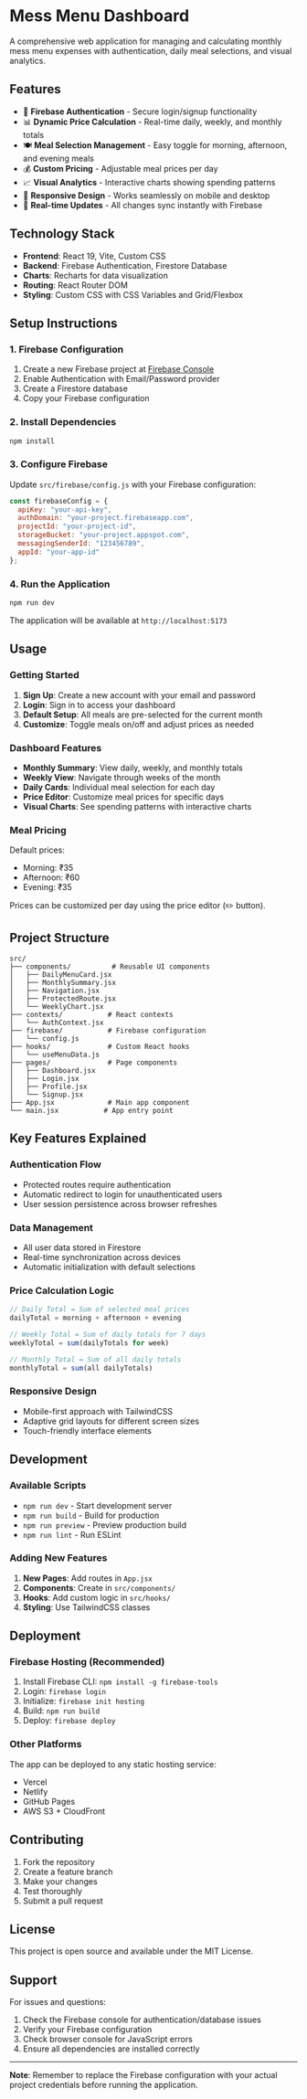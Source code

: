 # Mess Menu Dashboard

A comprehensive web application for managing and calculating monthly mess menu expenses with authentication, daily meal selections, and visual analytics.

## Features

- 🔐 **Firebase Authentication** - Secure login/signup functionality
- 📊 **Dynamic Price Calculation** - Real-time daily, weekly, and monthly totals
- 🍽️ **Meal Selection Management** - Easy toggle for morning, afternoon, and evening meals
- 💰 **Custom Pricing** - Adjustable meal prices per day
- 📈 **Visual Analytics** - Interactive charts showing spending patterns
- 📱 **Responsive Design** - Works seamlessly on mobile and desktop
- 🔄 **Real-time Updates** - All changes sync instantly with Firebase

## Technology Stack

- **Frontend**: React 19, Vite, Custom CSS
- **Backend**: Firebase Authentication, Firestore Database
- **Charts**: Recharts for data visualization
- **Routing**: React Router DOM
- **Styling**: Custom CSS with CSS Variables and Grid/Flexbox

## Setup Instructions

### 1. Firebase Configuration

1. Create a new Firebase project at [Firebase Console](https://console.firebase.google.com/)
2. Enable Authentication with Email/Password provider
3. Create a Firestore database
4. Copy your Firebase configuration

### 2. Install Dependencies

```bash
npm install
```

### 3. Configure Firebase

Update `src/firebase/config.js` with your Firebase configuration:

```javascript
const firebaseConfig = {
  apiKey: "your-api-key",
  authDomain: "your-project.firebaseapp.com",
  projectId: "your-project-id",
  storageBucket: "your-project.appspot.com",
  messagingSenderId: "123456789",
  appId: "your-app-id"
};
```

### 4. Run the Application

```bash
npm run dev
```

The application will be available at `http://localhost:5173`

## Usage

### Getting Started

1. **Sign Up**: Create a new account with your email and password
2. **Login**: Sign in to access your dashboard
3. **Default Setup**: All meals are pre-selected for the current month
4. **Customize**: Toggle meals on/off and adjust prices as needed

### Dashboard Features

- **Monthly Summary**: View daily, weekly, and monthly totals
- **Weekly View**: Navigate through weeks of the month
- **Daily Cards**: Individual meal selection for each day
- **Price Editor**: Customize meal prices for specific days
- **Visual Charts**: See spending patterns with interactive charts

### Meal Pricing

Default prices:
- Morning: ₹35
- Afternoon: ₹60
- Evening: ₹35

Prices can be customized per day using the price editor (✏️ button).

## Project Structure

```
src/
├── components/          # Reusable UI components
│   ├── DailyMenuCard.jsx
│   ├── MonthlySummary.jsx
│   ├── Navigation.jsx
│   ├── ProtectedRoute.jsx
│   └── WeeklyChart.jsx
├── contexts/           # React contexts
│   └── AuthContext.jsx
├── firebase/           # Firebase configuration
│   └── config.js
├── hooks/              # Custom React hooks
│   └── useMenuData.js
├── pages/              # Page components
│   ├── Dashboard.jsx
│   ├── Login.jsx
│   ├── Profile.jsx
│   └── Signup.jsx
├── App.jsx             # Main app component
└── main.jsx           # App entry point
```

## Key Features Explained

### Authentication Flow
- Protected routes require authentication
- Automatic redirect to login for unauthenticated users
- User session persistence across browser refreshes

### Data Management
- All user data stored in Firestore
- Real-time synchronization across devices
- Automatic initialization with default selections

### Price Calculation Logic
```javascript
// Daily Total = Sum of selected meal prices
dailyTotal = morning + afternoon + evening

// Weekly Total = Sum of daily totals for 7 days
weeklyTotal = sum(dailyTotals for week)

// Monthly Total = Sum of all daily totals
monthlyTotal = sum(all dailyTotals)
```

### Responsive Design
- Mobile-first approach with TailwindCSS
- Adaptive grid layouts for different screen sizes
- Touch-friendly interface elements

## Development

### Available Scripts

- `npm run dev` - Start development server
- `npm run build` - Build for production
- `npm run preview` - Preview production build
- `npm run lint` - Run ESLint

### Adding New Features

1. **New Pages**: Add routes in `App.jsx`
2. **Components**: Create in `src/components/`
3. **Hooks**: Add custom logic in `src/hooks/`
4. **Styling**: Use TailwindCSS classes

## Deployment

### Firebase Hosting (Recommended)

1. Install Firebase CLI: `npm install -g firebase-tools`
2. Login: `firebase login`
3. Initialize: `firebase init hosting`
4. Build: `npm run build`
5. Deploy: `firebase deploy`

### Other Platforms

The app can be deployed to any static hosting service:
- Vercel
- Netlify
- GitHub Pages
- AWS S3 + CloudFront

## Contributing

1. Fork the repository
2. Create a feature branch
3. Make your changes
4. Test thoroughly
5. Submit a pull request

## License

This project is open source and available under the MIT License.

## Support

For issues and questions:
1. Check the Firebase console for authentication/database issues
2. Verify your Firebase configuration
3. Check browser console for JavaScript errors
4. Ensure all dependencies are installed correctly

---

**Note**: Remember to replace the Firebase configuration with your actual project credentials before running the application.